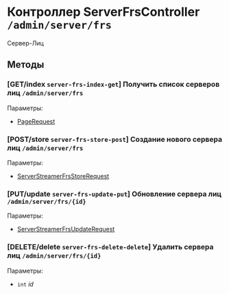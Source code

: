 # Контроллер ServerFrsController `/admin/server/frs`

Сервер-Лиц

## Методы

### [GET/index `server-frs-index-get`] Получить список серверов лиц `/admin/server/frs`

Параметры: 

- [PageRequest](../OBJECT.md#PageRequest) 

### [POST/store `server-frs-store-post`] Создание нового сервера лиц `/admin/server/frs`

Параметры: 

- [ServerStreamerFrsStoreRequest](../OBJECT.md#ServerStreamerFrsStoreRequest) 

### [PUT/update `server-frs-update-put`] Обновление сервера лиц `/admin/server/frs/{id}`

Параметры: 

- [ServerStreamerFrsUpdateRequest](../OBJECT.md#ServerStreamerFrsUpdateRequest) 

### [DELETE/delete `server-frs-delete-delete`] Удалить сервера лиц `/admin/server/frs/{id}`

Параметры: 

- `int` *id*
